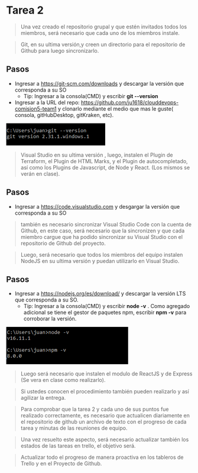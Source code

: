 # Tarea 2

>	Una vez creado el repositorio grupal y que estén invitados todos los miembros, será necesario que cada uno de los miembros instale.


>	Git, en su ultima versión,y creen un directorio para el repositorio de Github para luego sincronizarlo.

Pasos
----------------------------------------------------------------


* Ingresar a https://git-scm.com/downloads y descargar la versión que corresponda a su SO 
    * Tip: Ingresar a la consola(CMD) y escribir **git --version**
* Ingresar a la URL del repo: https://github.com/ju1618/clouddevops-comision5-team1 y clonarlo mediante el medio que mas le guste( consola, gitHubDesktop, gitKraken, etc). 

![git-version.png](git-version.png)

>	Visual Studio en su ultima versión , luego, instalen el Plugin de Terraform, el Plugin de HTML Marks, y el Plugin de autocompletado, así como los Plugins de Javascript, de Node y React. (Los mismos se verán en clase).

Pasos
----------------------------------------------------------------
* Ingresar a https://code.visualstudio.com y desgargar la versión que corresponda a su SO

>	también es necesario sincronizar Visual Studio Code con la cuenta de Github, en este caso, será necesario que la sincronizen y que cada miembro cargue que ha podido sincronizar su Visual Studio con el repositorio de Github del proyecto.


>	Luego, será necesario que todos los miembros del equipo instalen NodeJS en su ultima versión y puedan utilizarlo en Visual Studio.

Pasos
----------------------------------------------------------------
* Ingresar a https://nodejs.org/es/download/ y descargar la versión LTS que corresponda a su SO.
    * Tip: Ingresar a la consola(CMD) y escribir **node -v**  . Como agregado adicional se tiene el gestor de paquetes npm, escribir **npm -v** para corroborar la versión. 
        
![node-npm-version.png](node-npm-version.png)

>	Luego será necesario que instalen el modulo de ReactJS y de Express (Se vera en clase como realizarlo).


>	Si ustedes conocen el procedimiento también pueden realizarlo y así agilizar la entrega.


>	Para comprobar que la tarea 2 y cada uno de sus puntos fue realizado correctamente, es necesario que actualicen diariamente en el repositorio de github un archivo de texto con el progreso de cada tarea y minutas de las reuniones de equipo.


>	Una vez resuelto este aspecto, será necesario actualizar también los estados de las tareas en trello, el objetivo será.


>	Actualizar todo el progreso de manera proactiva en los tableros de Trello y en el Proyecto de Github.
